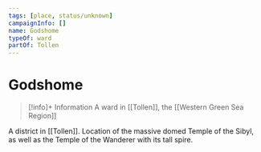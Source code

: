 ```yaml
---
tags: [place, status/unknown]
campaignInfo: []
name: Godshome
typeOf: ward
partOf: Tollen
---
```

# Godshome
>[!info]+ Information
> A ward in [[Tollen]], the [[Western Green Sea Region]]


A district in [[Tollen]]. Location of the massive domed Temple of the Sibyl, as well as the Temple of the Wanderer with its tall spire. 